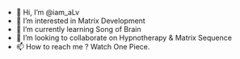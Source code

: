- 👋 Hi, I’m @iam_aLv
- 👀 I’m interested in Matrix Development
- 🌱 I’m currently learning Song of Brain
- 💞️ I’m looking to collaborate on Hypnotherapy & Matrix Sequence
- 📫 How to reach me ? Watch One Piece.

<!---
iam_aLv/iam_aLv is a ✨ special ✨ repository because its `README.md` (this file) appears on your GitHub profile.
You can click the Preview link to take a look at your changes.
--->
